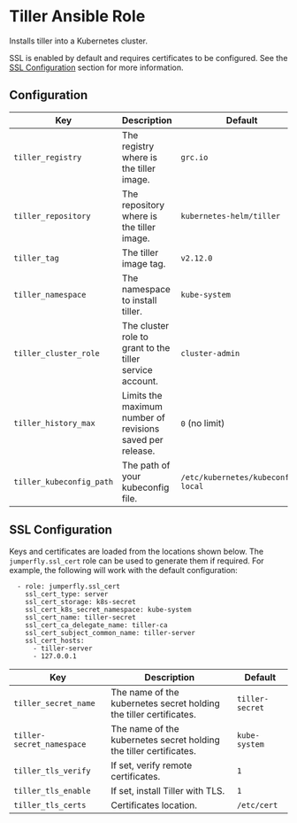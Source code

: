 # Tiller Ansible Role
Installs tiller into a Kubernetes cluster.

SSL is enabled by default and requires certificates to be configured.
See the [SSL Configuration](#ssl-configuration) section for more information.

## Configuration
| Key | Description | Default |
|-----|-------------|---------|
| `tiller_registry`         | The registry where is the tiller image. | `grc.io` |
| `tiller_repository`       | The repository where is the tiller image. | `kubernetes-helm/tiller` |
| `tiller_tag`              | The tiller image tag. | `v2.12.0` |
| `tiller_namespace`        | The namespace to install tiller. | `kube-system` |
| `tiller_cluster_role`     | The cluster role to grant to the tiller service account. | `cluster-admin` |
| `tiller_history_max`      | Limits the maximum number of revisions saved per release. | `0` (no limit)
| `tiller_kubeconfig_path`  | The path of your kubeconfig file. | `/etc/kubernetes/kubeconfig-local`

## SSL Configuration
Keys and certificates are loaded from the locations shown below.
The `jumperfly.ssl_cert` role can be used to generate them if required. For example, the following will work with the default configuration:
```
  - role: jumperfly.ssl_cert
    ssl_cert_type: server
    ssl_cert_storage: k8s-secret
    ssl_cert_k8s_secret_namespace: kube-system
    ssl_cert_name: tiller-secret
    ssl_cert_ca_delegate_name: tiller-ca
    ssl_cert_subject_common_name: tiller-server
    ssl_cert_hosts:
      - tiller-server
      - 127.0.0.1
```

| Key | Description | Default |
|-----|-------------|---------|
| `tiller_secret_name`      | The name of the kubernetes secret holding the tiller certificates. | `tiller-secret` |
| `tiller-secret_namespace` | The name of the kubernetes secret holding the tiller certificates. | `kube-system` |
| `tiller_tls_verify`       | If set, verify remote certificates. | `1` |
| `tiller_tls_enable`       | If set, install Tiller with TLS.    | `1` |
| `tiller_tls_certs`        | Certificates location.              | `/etc/cert` |